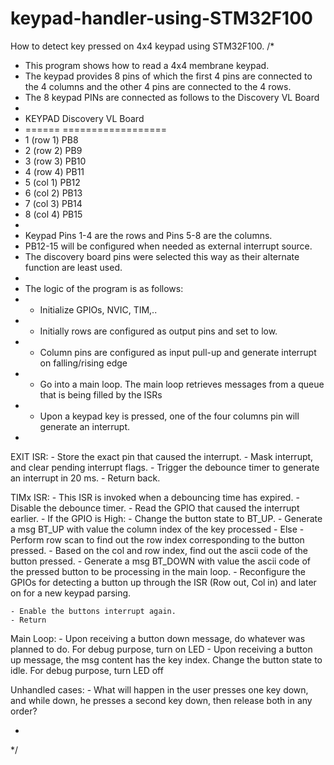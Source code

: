 keypad-handler-using-STM32F100
==============================
How to detect key pressed on 4x4 keypad using STM32F100.
/*
 * This program shows how to read a 4x4 membrane keypad.
 * The keypad provides 8 pins of which the first 4 pins are connected to the 4 columns and the other 4 pins are connected to the 4 rows.
 * The 8 keypad PINs are connected as follows to the Discovery VL Board
 *
 * KEYPAD			Discovery VL Board
 * ======			==================
 * 	1 (row 1)		PB8
 * 	2 (row 2)		PB9
 * 	3 (row 3)		PB10
 * 	4 (row 4)		PB11
 * 	5 (col 1)		PB12
 * 	6 (col 2)		PB13
 * 	7 (col 3)		PB14
 * 	8 (col 4)		PB15
 *
 *	Keypad Pins 1-4 are the rows and Pins 5-8 are the columns.
 *	PB12-15 will be configured when needed as external interrupt source.
 *	The discovery board pins were selected this way as their alternate function are least used.
 *
 *	The logic of the program is as follows:
 *	- Initialize GPIOs, NVIC, TIM,..
 *	- Initially rows are configured as output pins and set to low.
 *	- Column pins are configured as input pull-up and generate interrupt on falling/rising edge
 *	- Go into a main loop. The main loop retrieves messages from a queue that is being filled by the ISRs
 *	- Upon a keypad key is pressed, one of the four columns pin will generate an interrupt.
 *
 EXIT ISR:
	- Store the exact pin that caused the interrupt.
	- Mask interrupt, and clear pending interrupt flags.
	- Trigger the debounce timer to generate an interrupt in 20 ms.
	- Return back.
	
TIMx ISR:
	- This ISR is invoked when a debouncing time has expired.
	- Disable the debounce timer.
	- Read the GPIO that caused the interrupt earlier.
	- If the GPIO is High:
		- Change the button state to BT_UP.
		- Generate a msg BT_UP with value the column index of the key processed
	- Else
		- Perform row scan to find out the row index corresponding to the button pressed.
		- Based on the col and row index, find out the ascii code of the button pressed.
		- Generate a msg BT_DOWN with value the ascii code of the pressed button to be processing in the main loop.
		- Reconfigure the GPIOs for detecting a button up through the ISR (Row out, Col in) and later on for a new keypad parsing.

	- Enable the buttons interrupt again.
	- Return
	
Main Loop:
	- Upon receiving a button down message, do whatever was planned to do. For debug purpose, turn on LED
	- Upon receiving a button up message, the msg content has the key index. Change the button state to idle. For debug purpose, turn
	LED off
	
Unhandled cases:
	- What will happen in the user presses one key down, and while down, he presses a second key down, then release both in any order?
	
 *
 */
